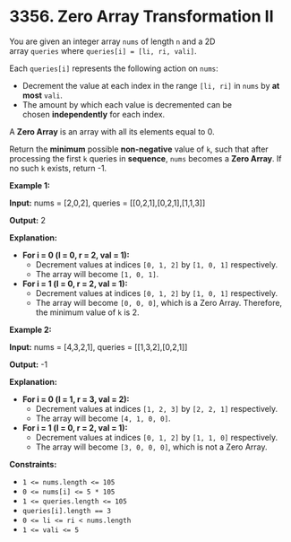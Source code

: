 # 3356. Zero Array Transformation II 

You are given an integer array `nums` of length `n` and a 2D array `queries` where `queries[i] = [li, ri, vali]`.

Each `queries[i]` represents the following action on `nums`:

- Decrement the value at each index in the range `[li, ri]` in `nums` by **at most** `vali`.
- The amount by which each value is decremented can be chosen **independently** for each index.

A **Zero Array** is an array with all its elements equal to 0.

Return the **minimum** possible **non-negative** value of `k`, such that after processing the first `k` queries in **sequence**, `nums` becomes a **Zero Array**. If no such `k` exists, return -1.

**Example 1:**

**Input:** nums = [2,0,2], queries = [[0,2,1],[0,2,1],[1,1,3]]

**Output:** 2

**Explanation:**

- **For i = 0 (l = 0, r = 2, val = 1):**
    - Decrement values at indices `[0, 1, 2]` by `[1, 0, 1]` respectively.
    - The array will become `[1, 0, 1]`.
- **For i = 1 (l = 0, r = 2, val = 1):**
    - Decrement values at indices `[0, 1, 2]` by `[1, 0, 1]` respectively.
    - The array will become `[0, 0, 0]`, which is a Zero Array. Therefore, the minimum value of `k` is 2.

**Example 2:**

**Input:** nums = [4,3,2,1], queries = [[1,3,2],[0,2,1]]

**Output:** -1

**Explanation:**

- **For i = 0 (l = 1, r = 3, val = 2):**
    - Decrement values at indices `[1, 2, 3]` by `[2, 2, 1]` respectively.
    - The array will become `[4, 1, 0, 0]`.
- **For i = 1 (l = 0, r = 2, val = 1):**
    - Decrement values at indices `[0, 1, 2]` by `[1, 1, 0]` respectively.
    - The array will become `[3, 0, 0, 0]`, which is not a Zero Array.

**Constraints:**

- `1 <= nums.length <= 105`
- `0 <= nums[i] <= 5 * 105`
- `1 <= queries.length <= 105`
- `queries[i].length == 3`
- `0 <= li <= ri < nums.length`
- `1 <= vali <= 5`